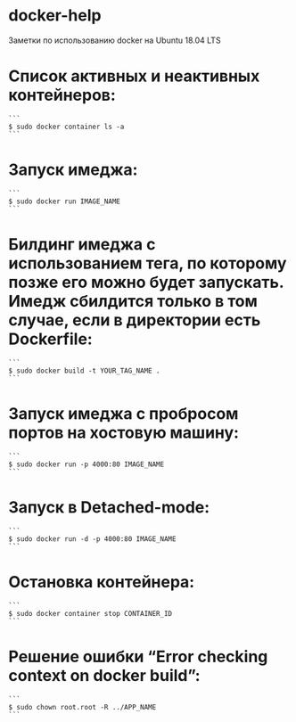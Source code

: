 # docker-help
Заметки по использованию docker на Ubuntu 18.04 LTS
# Список активных и неактивных контейнеров:
	```
	$ sudo docker container ls -a
	```
# Запуск имеджа:
	```
	$ sudo docker run IMAGE_NAME
	```
# Билдинг имеджа с использованием тега, по которому позже его можно будет запускать. Имедж сбилдится только в том случае, если в директории есть Dockerfile:
	```
	$ sudo docker build -t YOUR_TAG_NAME .
	```
# Запуск имеджа с пробросом портов на хостовую машину:
	```
	$ sudo docker run -p 4000:80 IMAGE_NAME
	```
# Запуск в Detached-mode:
	```
	$ sudo docker run -d -p 4000:80 IMAGE_NAME
	```
# Остановка контейнера:
	```
	$ sudo docker container stop CONTAINER_ID
	```
# Решение ошибки “Error checking context on docker build”:
	```
	$ sudo chown root.root -R ../APP_NAME
	```
